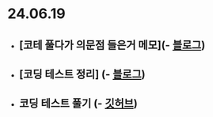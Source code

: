# 24.06.19

- ## [코테 풀다가 의문점 들은거 메모](- [블로그](https://rim109.tistory.com/244))
- ## [코딩 테스트 정리] (- [블로그](https://rim109.tistory.com/233))
- ## 코딩 테스트 풀기 (- [깃허브](https://github.com/rim109/codingtest-practice))
